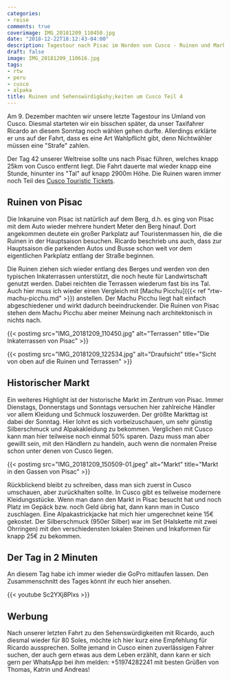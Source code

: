 ```yaml
---
categories:
- reise
comments: true
coverimage: IMG_20181209_110450.jpg
date: "2018-12-22T18:12:43-04:00"
description: Tagestour nach Pisac im Norden von Cusco - Ruinen und Marktbesuch
draft: false
image: IMG_20181209_110616.jpg
tags:
- rtw
- peru
- cusco
- alpaka
title: Ruinen und Sehenswürdig&shy;keiten um Cusco Teil 4
---
```


Am 9. Dezember machten wir unsere letzte Tagestour ins Umland von Cusco. Diesmal starteten wir ein bisschen später, da unser Taxifahrer Ricardo an diesem Sonntag noch wählen gehen durfte. Allerdings erklärte er uns auf der Fahrt, dass es eine Art Wahlpflicht gibt, denn Nichtwähler müssen eine "Strafe" zahlen.

Der Tag 42 unserer Weltreise sollte uns nach Pisac führen, welches knapp 25km von Cusco entfernt liegt. Die Fahrt dauerte mal wieder knapp eine Stunde, hinunter ins "Tal" auf knapp 2900m Höhe. Die Ruinen waren immer noch Teil des [Cusco Touristic Tickets](https://www.cuscoperu.com/en/useful-information/touristic-tickets/cusco-touristic-ticket).

## Ruinen von Pisac

Die Inkaruine von Pisac ist natürlich auf dem Berg, d.h. es ging von Pisac mit dem Auto wieder mehrere hundert Meter den Berg hinauf. Dort angekommen deutete ein großer Parkplatz auf Touristenmassen hin, die die Ruinen in der Hauptsaison besuchen. Ricardo beschrieb uns auch, dass zur Hauptsaison die parkenden Autos und Busse schon weit vor dem eigentlichen Parkplatz entlang der Straße beginnen.

Die Ruinen ziehen sich wieder entlang des Berges und werden von den typischen Inkaterrassen unterstützt, die noch heute für Landwirtschaft genutzt werden. Dabei reichten die Terrassen wiederum fast bis ins Tal. Auch hier muss ich wieder einen Vergleich mit [Machu Picchu]({{< ref "rtw-machu-picchu.md" >}}) anstellen. Der Machu Picchu liegt halt einfach abgeschiedener und wirkt dadurch beeindruckender. Die Ruinen von Pisac stehen dem Machu Picchu aber meiner Meinung nach architektonisch in nichts nach.

{{< postimg src="IMG_20181209_110450.jpg" alt="Terrassen" title="Die Inkaterrassen von Pisac" >}}

{{< postimg src="IMG_20181209_122534.jpg" alt="Draufsicht" title="Sicht von oben auf die Ruinen und Terrassen" >}}

## Historischer Markt

Ein weiteres Highlight ist der historische Markt im Zentrum von Pisac. Immer Dienstags, Donnerstags und Sonntags versuchen hier zahlreiche Händler vor allem Kleidung und Schmuck loszuwerden. Der größte Markttag ist dabei der Sonntag. Hier lohnt es sich vorbeizuschauen, um sehr günstig Silberschmuck und Alpakakleidung zu bekommen. Verglichen mit Cusco kann man hier teilweise noch einmal 50% sparen. Dazu muss man aber gewillt sein, mit den Händlern zu handeln, auch wenn die normalen Preise schon unter denen von Cusco liegen.

{{< postimg src="IMG_20181209_150509-01.jpeg" alt="Markt" title="Markt in den Gassen von Pisac" >}}

Rückblickend bleibt zu schreiben, dass man sich zuerst in Cusco umschauen, aber zurückhalten sollte. In Cusco gibt es teilweise modernere Kleidungsstücke. Wenn man dann den Markt in Pisac besucht hat und noch Platz im Gepäck bzw. noch Geld übrig hat, dann kann man in Cusco zuschlagen. Eine Alpakastrickjacke hat mich hier umgerechnet keine 15€ gekostet. Der Silberschmuck (950er Silber) war im Set (Halskette mit zwei Ohrringen) mit den verschiedensten lokalen Steinen und Inkaformen für knapp 25€ zu bekommen.

## Der Tag in 2 Minuten

An diesem Tag habe ich immer wieder die GoPro mitlaufen lassen. Den Zusammenschnitt des Tages könnt ihr euch hier ansehen.

{{< youtube Sc2YXj8Plxs >}}

## Werbung

Nach unserer letzten Fahrt zu den Sehenswürdigkeiten mit Ricardo, auch diesmal wieder für 80 Soles, möchte ich hier kurz eine Empfehlung für Ricardo aussprechen. Sollte jemand in Cusco einen zuverlässigen Fahrer suchen, der auch gern etwas aus dem Leben erzählt, dann kann er sich gern per WhatsApp bei ihm melden: +51974282241 mit besten Grüßen von Thomas, Katrin und Andreas!